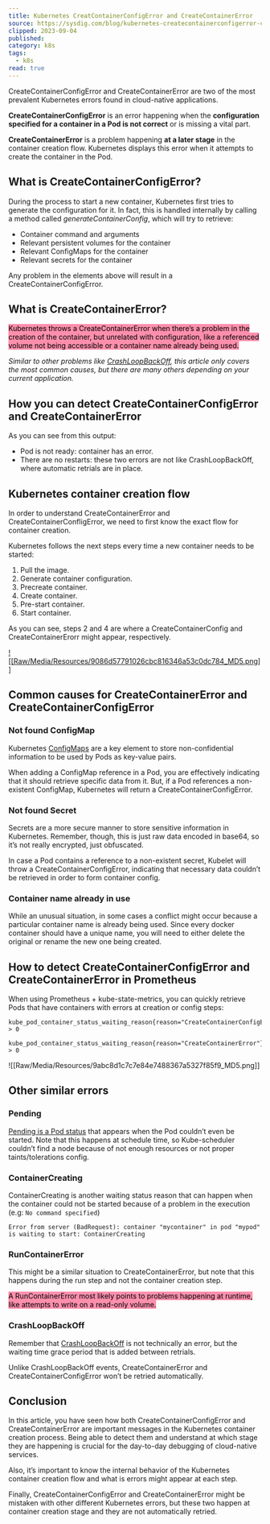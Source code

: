```yaml
---
title: Kubernetes CreatContainerConfigError and CreateContainerError
source: https://sysdig.com/blog/kubernetes-createcontainerconfigerror-createcontainererror/
clipped: 2023-09-04
published: 
category: k8s
tags:
  - k8s
read: true
---
```


CreateContainerConfigError and CreateContainerError are two of the most prevalent Kubernetes errors found in cloud-native applications.

**CreateContainerConfigError** is an error happening when the **configuration specified for a container in a Pod is not correct** or is missing a vital part.

**CreateContainerError** is a problem happening **at a later stage** in the container creation flow. Kubernetes displays this error when it attempts to create the container in the Pod.

## What is CreateContainerConfigError?

During the process to start a new container, Kubernetes first tries to generate the configuration for it. In fact, this is handled internally by calling a method called *generateContainerConfig*, which will try to retrieve:

-   Container command and arguments
-   Relevant persistent volumes for the container
-   Relevant ConfigMaps for the container
-   Relevant secrets for the container

Any problem in the elements above will result in a CreateContainerConfigError.

## What is CreateContainerError?

<mark style="background: #FF5582A6;">Kubernetes throws a CreateContainerError when there’s a problem in the creation of the container, but unrelated with configuration, like a referenced volume not being accessible or a container name already being used.</mark>

*Similar to other problems like [CrashLoopBackOff](https://sysdig.com/blog/debug-kubernetes-crashloopbackoff/), this article only covers the most common causes, but there are many others depending on your current application.*

## How you can detect CreateContainerConfigError and CreateContainerError

As you can see from this output:

-   Pod is not ready: container has an error.
-   There are no restarts: these two errors are not like CrashLoopBackOff, where automatic retrials are in place.

## Kubernetes container creation flow

In order to understand CreateContainerError and CreateContainerConfligError, we need to first know the exact flow for container creation.

Kubernetes follows the next steps every time a new container needs to be started:

1.  Pull the image.
2.  Generate container configuration.
3.  Precreate container.
4.  Create container.
5.  Pre-start container.
6.  Start container.

As you can see, steps 2 and 4 are where a CreateContainerConfig and CreateContainerErorr might appear, respectively.

[![[Raw/Media/Resources/9086d57791026cbc816346a53c0dc784_MD5.png]]](https://sysdig.com/wp-content/uploads/Createcontainererror-02-1170x464.png)

## Common causes for CreateContainerError and CreateContainerConfigError

### Not found ConfigMap

Kubernetes [ConfigMaps](https://kubernetes.io/docs/concepts/configuration/configmap/) are a key element to store non-confidential information to be used by Pods as key-value pairs.

When adding a ConfigMap reference in a Pod, you are effectively indicating that it should retrieve specific data from it. But, if a Pod references a non-existent ConfigMap, Kubernetes will return a CreateContainerConfigError.

### Not found Secret

Secrets are a more secure manner to store sensitive information in Kubernetes. Remember, though, this is just raw data encoded in base64, so it’s not really encrypted, just obfuscated.

In case a Pod contains a reference to a non-existent secret, Kubelet will throw a CreateContainerConfigError, indicating that necessary data couldn’t be retrieved in order to form container config.

### Container name already in use

While an unusual situation, in some cases a conflict might occur because a particular container name is already being used. Since every docker container should have a unique name, you will need to either delete the original or rename the new one being created.

## How to detect CreateContainerConfigError and CreateContainerError in Prometheus

When using Prometheus + kube-state-metrics, you can quickly retrieve Pods that have containers with errors at creation or config steps:

```
kube_pod_container_status_waiting_reason{reason="CreateContainerConfigError"} > 0
```

```
kube_pod_container_status_waiting_reason{reason="CreateContainerError"} > 0
```

![[Raw/Media/Resources/9abc8d1c7c7e84e7488367a5327f85f9_MD5.png]]

## Other similar errors

### Pending

[Pending is a Pod status](https://sysdig.com/blog/kubernetes-pod-pending-problems/) that appears when the Pod couldn’t even be started. Note that this happens at schedule time, so Kube-scheduler couldn’t find a node because of not enough resources or not proper taints/tolerations config.

### ContainerCreating

ContainerCreating is another waiting status reason that can happen when the container could not be started because of a problem in the execution (e.g: `No command specified`)

`Error from server (BadRequest): container "mycontainer" in pod "mypod" is waiting to start: ContainerCreating` 

### RunContainerError

This might be a similar situation to CreateContainerError, but note that this happens during the run step and not the container creation step.

<mark style="background: #FF5582A6;">A RunContainerError most likely points to problems happening at runtime, like attempts to write on a read-only volume.</mark>

### CrashLoopBackOff

Remember that [CrashLoopBackOff](https://sysdig.com/blog/debug-kubernetes-crashloopbackoff/) is not technically an error, but the waiting time grace period that is added between retrials.

Unlike CrashLoopBackOff events, CreateContainerError and CreateContainerConfigError won’t be retried automatically.

## Conclusion

In this article, you have seen how both CreateContainerConfigError and CreateContainerError are important messages in the Kubernetes container creation process. Being able to detect them and understand at which stage they are happening is crucial for the day-to-day debugging of cloud-native services.

Also, it’s important to know the internal behavior of the Kubernetes container creation flow and what is errors might appear at each step.

Finally, CreateContainerConfigError and CreateContainerError might be mistaken with other different Kubernetes errors, but these two happen at container creation stage and they are not automatically retried.
